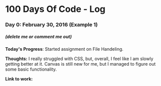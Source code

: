 # 100 Days Of Code - Log

### Day 0: February 30, 2016 (Example 1)
##### (delete me or comment me out)

**Today's Progress**: Started assignment on File Handeling.

**Thoughts:** I really struggled with CSS, but, overall, I feel like I am slowly getting better at it. Canvas is still new for me, but I managed to figure out some basic functionality.

**Link to work:** 


